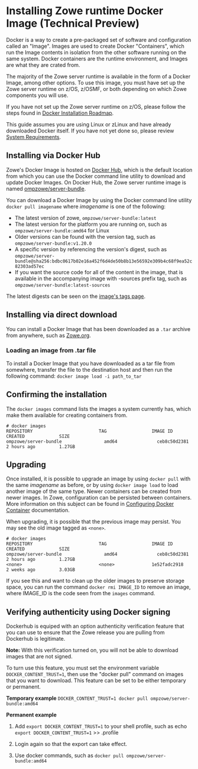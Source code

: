 # Installing Zowe runtime Docker Image (Technical Preview)

<Badge text="Technical Preview"/> 

Docker is a way to create a pre-packaged set of software and configuration called an "Image". Images are used to create Docker "Containers", which run the Image contents in isolation from the other software running on the same system. Docker containers are the runtime environment, and Images are what they are crated from.

The majority of the Zowe server runtime is available in the form of a Docker Image, among other options.
To use this image, you must have set up the Zowe server runtime on z/OS, z/OSMF, or both depending on which Zowe components you will use.

If you have not set up the Zowe server runtime on z/OS, please follow the steps found in [Docker Installation Roadmap](install-docker.md).

This guide assumes you are using Linux or zLinux and have already downloaded Docker itself. If you have not yet done so, please review [System Requirements](systemrequirements.md).

## Installing via Docker Hub  

Zowe's Docker Image is hosted on [Docker Hub](https://hub.docker.com), which is the default location from which you can use the Docker command line utility to download and update Docker Images. On Docker Hub, the Zowe server runtime image is named [ompzowe/server-bundle](https://hub.docker.com/r/ompzowe/server-bundle).

You can download a Docker Image by using the Docker command line utility `docker pull imagename` where _imagename_ is one of the following:

- The latest version of zowe, `ompzowe/server-bundle:latest`
- The latest version for the platform you are running on, such as `ompzowe/server-bundle:amd64` for Linux
- Older versions can be found with the version tag, such as `ompzowe/server-bundle:v1.20.0`
- A specific version by referencing the version's digest, such as `ompzowe/server-bundle@sha256:bdbc0617b02e16a452f6d4de50b8b13e56592e309b4c68f9ea52c82303ad57ec`
- If you want the source code for all of the content in the image, that is available in the accompanying image with -sources prefix tag, such as `ompzowe/server-bundle:latest-sources`

The latest digests can be seen on the [image's tags page](https://hub.docker.com/r/ompzowe/server-bundle/tags).

## Installing via direct download  

You can install a Docker Image that has been downloaded as a `.tar` archive from anywhere, such as [Zowe.org](https://www.zowe.org/).

### Loading an image from .tar file  

To install a Docker Image that you have downloaded as a tar file from somewhere, transfer the file to the destination host and then run the following command: ```docker image load -i path_to_tar```

## Confirming the installation  

The `docker images` command lists the images a system currently has, which make them available for creating containers from.

```
# docker images
REPOSITORY                         TAG                 IMAGE ID            CREATED             SIZE
ompzowe/server-bundle                amd64               ceb8c50d2381        2 hours ago         1.27GB
```

## Upgrading  

Once installed, it is possible to upgrade an image by using `docker pull` with the same _imagename_ as before, or by using `docker image load` to load another image of the same type.
Newer containers can be created from newer images. In Zowe, configuration can be persisted between containers. More information on this subject can be found in [Configuring Docker Container](configuring-docker.md) documentation.

When upgrading, it is possible that the previous image may persist.
You may see the old image tagged as `<none>`.

```
# docker images
REPOSITORY                         TAG                 IMAGE ID            CREATED             SIZE
ompzowe/server-bundle                amd64               ceb8c50d2381        2 hours ago         1.27GB
<none>                             <none>              1e52fadc2918        2 weeks ago         3.03GB
```

If you see this and want to clean up the older images to preserve storage space, you can run the command `docker rmi IMAGE_ID` to remove an image, where IMAGE_ID is the code seen from the `images` command.

## Verifying authenticity using Docker signing

Dockerhub is equiped with an option authenticity verification feature that you can use to ensure that the Zowe release you are pulling from Dockerhub is legitimate. 

**Note:** With this verification turned on, you will not be able to download images that are not signed. 

To turn use this feature, you must set the environment variable `DOCKER_CONTENT_TRUST=1`, then use the "docker pull" command on images that you want to download. This feature can be set to be either temporary or permanent. 

**Temporary example**
`DOCKER_CONTENT_TRUST=1 docker pull ompzowe/server-bundle:amd64`

**Permanent example**
1. Add `export DOCKER_CONTENT_TRUST=1` to your shell profile, such as echo `export DOCKER_CONTENT_TRUST=1` >> .profile

2. Login again so that the export can take effect.

3. Use docker commands, such as `docker pull ompzowe/server-bundle:amd64`